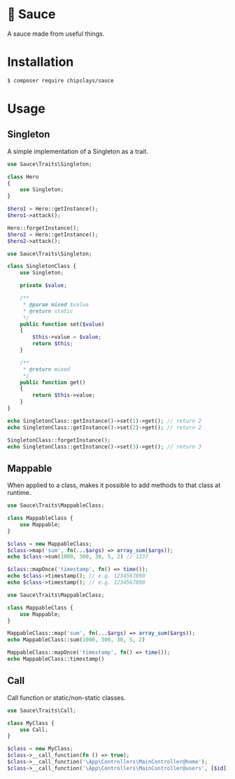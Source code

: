 # 🍅 Sauce

A sauce made from useful things.

# Installation

```bash
$ composer require chipslays/sauce
```

# Usage

## Singleton

A simple implementation of a Singleton as a trait.

```php
use Sauce\Traits\Singleton;

class Hero
{
    use Singleton;
}

$hero1 = Hero::getInstance();
$hero1->attack();

Hero::forgetInstance();
$hero2 = Hero::getInstance();
$hero2->attack();
```

```php
use Sauce\Traits\Singleton;

class SingletonClass {
    use Singleton;

    private $value;

    /**
     * @param mixed $value
     * @return static
     */
    public function set($value)
    {
        $this->value = $value;
        return $this;
    }

    /**
     * @return mixed
     */
    public function get()
    {
        return $this->value;
    }
}

echo SingletonClass::getInstance()->set(1)->get(); // return 2
echo SingletonClass::getInstance()->set(2)->get(); // return 2

SingletonClass::forgetInstance();
echo SingletonClass::getInstance()->set(3)->get(); // return 3
```

## Mappable

When applied to a class, makes it possible to add methods to that class at runtime.

```php
use Sauce\Traits\MappableClass;

class MappableClass {
    use Mappable;
}

$class = new MappableClass;
$class->map('sum', fn(...$args) => array_sum($args));
echo $class->sum(1000, 300, 30, 5, 2) // 1337

$class::mapOnce('timestamp', fn() => time());
echo $class->timestamp(); // e.g. 1234567890
echo $class->timestamp(); // e.g. 1234567890
```

```php
use Sauce\Traits\MappableClass;

class MappableClass {
    use Mappable;
}

MappableClass::map('sum', fn(...$args) => array_sum($args));
echo MappableClass::sum(1000, 300, 30, 5, 2)

MappableClass::mapOnce('timestamp', fn() => time());
echo MappableClass::timestamp()
```

## Call

Call function or static/non-static classes.

```php
use Sauce\Traits\Call;

class MyClass {
    use Call;
}

$class = new MyClass;
$class->__call_function(fn () => true);
$class->__call_function('\App\Controllers\MainController@home');
$class->__call_function('\App\Controllers\MainController@users', [$id]);
```
